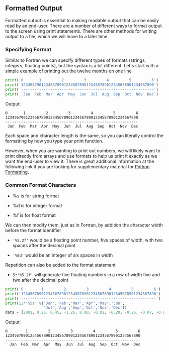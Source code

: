 ## Formatted Output

Formatted output is essential to making readable output that can be easily read by an end-user. There are a number of different ways to format output to the screen using print statements. There are other methods for writing output to a file, which we will leave to a later time.

### Specifying Format

Similar to Fortran we can specify different types of formats (strings, integers, floating points), but the syntax is a bit different. Let's start with a simple example of printing out the twelve months on one line
```py
print('0       1         2         3         4         5         6')
print('12345679012345678901234567890123456789012345678901234567890')
print('-----------------------------------------------------------')
print(' Jan  Feb  Mar  Apr  May  Jun  Jul  Aug  Sep  Oct  Nov  Dec')
```

Output:
```linux
0       1         2         3         4         5         6
12345679012345678901234567890123456789012345678901234567890
-----------------------------------------------------------
 Jan  Feb  Mar  Apr  May  Jun  Jul  Aug  Sep  Oct  Nov  Dec
```

Each space and character length is the same, so you can literally control the formatting by how you type your print function.

However, when you are wanting to print out numbers, we will likely want to print directly from arrays and use formats to help us print it exactly as we want the end-user to view it. There is great additional information at the following link if you are looking for supplementary material for [Python Formatting](http://www.python-course.eu/python3_formatted_output.php).

### Common Format Characters

* %s is for string format

* %d is for integer format

* %f is for float format

We can then modify them, just as in Fortran, by addition the character width before the format identifier

* ```'%5.2f'``` would be a floating point number, five spaces of width, with two spaces after the decimal point

* ```'%6d'``` would be an integer of six spaces in width

Repetition can also be added to the format statement

* ```5*'%5.2f'``` will generate five floating numbers in a row of width five and two after the decimal point

```py
print('0        1         2         3         4         5         6')
print('123456789012345678901234567890123456789012345678901234567890')
print('------------------------------------------------------------')
print(12*'%5s' %('Jan','Feb','Mar','Apr','May','Jun',
                 'Jul','Aug','Sep','Oct','Nov','Dec'))
data = [2001, 0.25, 0.45, -1.26, 0.00, -0.02, -0.20, -0.25, -0.07, -0.65, -0.24, 0.63, -0.83]
```

Output:
```linux
0        1         2         3         4         5         6
123456789012345678901234567890123456789012345678901234567890
------------------------------------------------------------
  Jan  Feb  Mar  Apr  May  Jun  Jul  Aug  Sep  Oct  Nov  Dec
```
